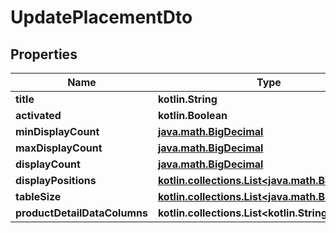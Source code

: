
# UpdatePlacementDto

## Properties
Name | Type | Description | Notes
------------ | ------------- | ------------- | -------------
**title** | **kotlin.String** |  |  [optional]
**activated** | **kotlin.Boolean** |  |  [optional]
**minDisplayCount** | [**java.math.BigDecimal**](java.math.BigDecimal.md) |  |  [optional]
**maxDisplayCount** | [**java.math.BigDecimal**](java.math.BigDecimal.md) |  |  [optional]
**displayCount** | [**java.math.BigDecimal**](java.math.BigDecimal.md) |  |  [optional]
**displayPositions** | [**kotlin.collections.List&lt;java.math.BigDecimal&gt;**](java.math.BigDecimal.md) |  |  [optional]
**tableSize** | [**kotlin.collections.List&lt;java.math.BigDecimal&gt;**](java.math.BigDecimal.md) |  |  [optional]
**productDetailDataColumns** | **kotlin.collections.List&lt;kotlin.String&gt;** |  |  [optional]



